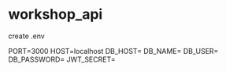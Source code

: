 # workshop_api
create .env

PORT=3000
HOST=localhost
DB_HOST=
DB_NAME=
DB_USER=
DB_PASSWORD=
JWT_SECRET=